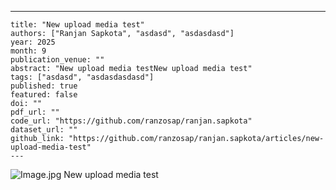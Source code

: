 ---
    title: "New upload media test"
    authors: ["Ranjan Sapkota", "asdasd", "asdasdasd"]
    year: 2025
    month: 9
    publication_venue: ""
    abstract: "New upload media testNew upload media test"
    tags: ["asdasd", "asdasdasdasd"]
    published: true
    featured: false
    doi: ""
    pdf_url: ""
    code_url: "https://github.com/ranzosap/ranjan.sapkota"
    dataset_url: ""
    github_link: "https://github.com/ranzosap/ranjan.sapkota/articles/new-upload-media-test"
    ---

    
![Image.jpg](https://api.github.com/repos/ranzosap/ranjan.sapkota/main/images/1758544729772_Image_jpg)
New upload media test
    